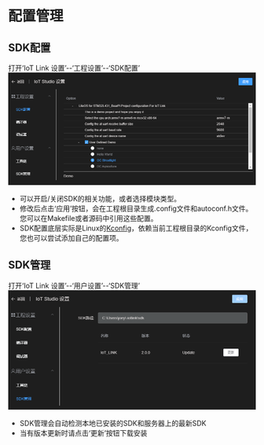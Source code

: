 # 配置管理

## SDK配置
打开‘IoT Link 设置’--‘工程设置’--‘SDK配置’
![](./images/kconfig.png)
* 可以开启/关闭SDK的相关功能，或者选择模块类型。
* 修改后点击‘应用’按钮，会在工程根目录生成.config文件和autoconf.h文件。您可以在Makefile或者源码中引用这些配置。
* SDK配置底层实际是Linux的[Kconfig](https://www.kernel.org/doc/html/latest/kbuild/kconfig-language.html)，依赖当前工程根目录的Kconfig文件，您也可以尝试添加自己的配置项。

## SDK管理
打开‘IoT Link 设置’--‘用户设置’--‘SDK管理’
![](./images/sdk-manage.png)
* SDK管理会自动检测本地已安装的SDK和服务器上的最新SDK
* 当有版本更新时请点击‘更新’按钮下载安装